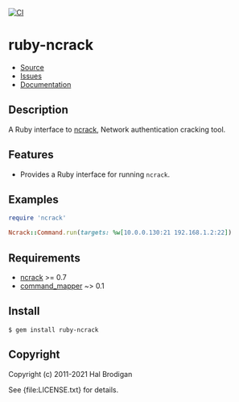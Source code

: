 [![CI](https://github.com/postmodern/ruby-ncrack/actions/workflows/ruby.yml/badge.svg)](https://github.com/postmodern/ruby-ncrack/actions/workflows/ruby.yml)

# ruby-ncrack

* [Source](http://github.com/postmodern/ruby-ncrack)
* [Issues](http://github.com/postmodern/ruby-ncrack/issues)
* [Documentation](http://rubydoc.info/gems/ruby-ncrack/frames)

## Description

A Ruby interface to [ncrack], Network authentication cracking tool.

## Features

* Provides a Ruby interface for running `ncrack`.

## Examples

```ruby
require 'ncrack'

Ncrack::Command.run(targets: %w[10.0.0.130:21 192.168.1.2:22])
```

## Requirements

* [ncrack] >= 0.7
* [command_mapper](http://github.com/postmodern/command_mapper.rb#readme) ~> 0.1

## Install

```shell
$ gem install ruby-ncrack
```

## Copyright

Copyright (c) 2011-2021 Hal Brodigan

See {file:LICENSE.txt} for details.

[ncrack]: https://nmap.org/ncrack/
